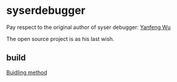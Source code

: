 # syserdebugger

Pay respect to the original author of syser debugger: [Yanfeng Wu](ori_author.md)

The open source project is as his last wish.



## build

[Buidling method](Doc/build.md)
